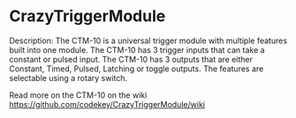 # CrazyTriggerModule

Description:
The CTM-10 is a universal trigger module with multiple features built into one module. The CTM-10 has 3 trigger inputs that
can take a constant or pulsed input. The CTM-10 has 3 outputs that are either Constant, Timed, Pulsed, Latching or toggle
outputs. The features are selectable using a rotary switch.

Read more on the CTM-10 on the wiki
https://github.com/codekey/CrazyTriggerModule/wiki
